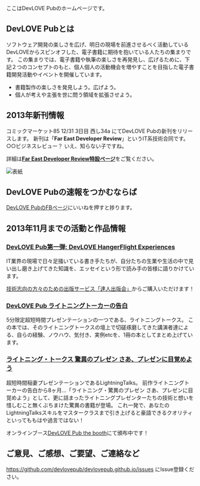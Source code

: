 ここはDevLOVE Pubのホームページです。

## DevLOVE Pubとは

ソフトウェア開発の楽しさを広げ、明日の現場を前進させるべく活動しているDevLOVEからスピンオフした、電子書籍に期待を抱いている人たちの集まりです。
この集まりでは、電子書籍や執筆の楽しさを再発見し、広げるために、下記２つのコンセプトのもと、個人個人の活動機会を増やすことを目指した電子書籍開発活動やイベントを開催しています。

- 書籍製作の楽しさを発見しよう。広げよう。
- 個人が考えや主張を世に問う領域を拡張させよう。

## 2013年新刊情報

コミックマーケット85 12/31 3日目 西し34a にてDevLOVE Pubの新刊をリリースします。
新刊は「**Far East Developer Review**」というIT系技術合同です。○○ビジネスレビュー？ いえ、知らない子ですね。

詳細は[**Far East Developer Review特設ページ**](https://github.com/devlovepub/devlovepub.github.io/wiki/Far-East-Developer-Review)をご覧ください。

![表紙](https://raw.github.com/devlovepub/devlovepub.github.io/master/wiki/images/Far-East-Developer-Review/FEDR.png)

## DevLOVE Pubの速報をつかむならば

[DevLOVE PubのFBページ](https://www.facebook.com/devlovepub)にいいねを押すと捗ります。

## 2013年11月までの活動と作品情報

### [DevLOVE Pub第一弾: DevLOVE HangerFlight Experiences](https://github.com/devlovepub/devlovepub.github.io/wiki/DevLOVE-HangerFlight-Experiences)

IT業界の現場で日々足掻いている書き手たちが、自分たちの生業や生活の中で見い出し磨き上げてきた知識を、エッセイという形で読み手の皆様に語りかけています。

[技術志向の方々のための出版サービス「達人出版会」](http://tatsu-zine.com/books/hangerflight)からご購入いただけます！

### [DevLOVE Pub ライトニングトーカーの告白](https://github.com/devlovepub/devlovepub.github.io/wiki/DevLOVE-Pub-%E3%83%A9%E3%82%A4%E3%83%88%E3%83%8B%E3%83%B3%E3%82%B0%E3%83%88%E3%83%BC%E3%82%AB%E3%83%BC%E3%81%AE%E5%91%8A%E7%99%BD)	

5分限定超短時間プレゼンテーションの一つである、ライトニングトークス。
この本では、そのライトニングトークスの壇上で切磋琢磨してきた講演者達による、自らの経験、ノウハウ、気付き、実例etcを、1冊の本としてまとめ上げています。

### [ライトニング・トークス 驚異のプレゼン さあ、プレゼンに目覚めよう](https://github.com/devlovepub/devlovepub.github.io/wiki/%E3%83%A9%E3%82%A4%E3%83%88%E3%83%8B%E3%83%B3%E3%82%B0%E3%83%BB%E3%83%88%E3%83%BC%E3%82%AF%E3%82%B9-%E9%A9%9A%E7%95%B0%E3%81%AE%E3%83%97%E3%83%AC%E3%82%BC%E3%83%B3-%E3%81%95%E3%81%82%E3%80%81%E3%83%97%E3%83%AC%E3%82%BC%E3%83%B3%E3%81%AB%E7%9B%AE%E8%A6%9A%E3%82%81%E3%82%88%E3%81%86)

超短時間稲妻プレゼンテーションであるLightningTalks。
前作ライトニングトーカーの告白から8ヶ月…「ライトニング・驚異のプレゼン さあ、プレゼンに目覚めよう」として、更に詰まったライトニングプレゼンターたちの技術と想いを惜しむこと無くぶちまけた驚異の書籍が登場。
これ一発で、あなたのLightningTalksスキルをマスタークラスまで引き上げると豪語できるクオリティといってももはや過言ではない！

オンラインブース[DevLOVE Pub the booth](https://devlovepub.booth.pm/items/4379)にて頒布中です！

## ご意見、ご感想、ご要望、ご連絡など

https://github.com/devlovepub/devlovepub.github.io/issues にIssue登録ください。
